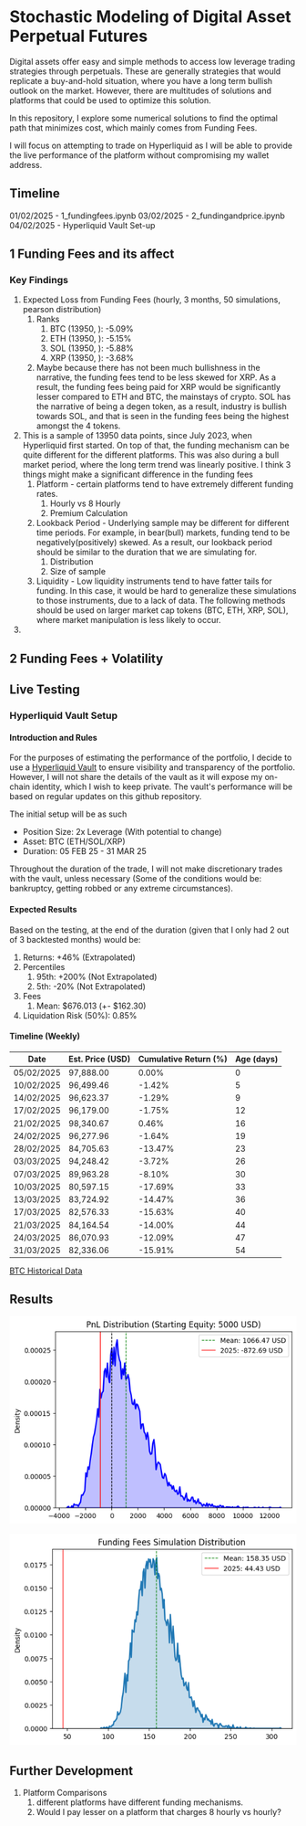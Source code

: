 # Stochastic Modeling of Digital Asset Perpetual Futures
Digital assets offer easy and simple methods to access low leverage trading strategies through perpetuals. These are generally strategies that would replicate a buy-and-hold situation, where you have a long term bullish outlook on the market. However, there are multitudes of solutions and platforms that could be used to optimize this solution.

In this repository, I explore some numerical solutions to find the optimal path that minimizes cost, which mainly comes from Funding Fees.

I will focus on attempting to trade on Hyperliquid as I will be able to provide the live performance of the platform without compromising my wallet address.

## Timeline
01/02/2025 - 1_fundingfees.ipynb 
03/02/2025 - 2_fundingandprice.ipynb
04/02/2025 - Hyperliquid Vault Set-up
## 1 Funding Fees and its affect
### Key Findings
1. Expected Loss from Funding Fees (hourly, 3 months, 50 simulations, pearson distribution)
   1. Ranks
      1. BTC (13950, ): -5.09%
      2. ETH (13950, ): -5.15%
      3. SOL (13950, ): -5.88%
      4. XRP (13950, ): -3.68%
   2. Maybe because there has not been much bullishness in the narrative, the funding fees tend to be less skewed for XRP. As a result, the funding fees being paid for XRP would be significantly lesser compared to ETH and BTC, the mainstays of crypto. SOL has the narrative of being a degen token, as a result, industry is bullish towards SOL, and that is seen in the funding fees being the highest amongst the 4 tokens. 
2. This is a sample of 13950 data points, since July 2023, when Hyperliquid first started. On top of that, the funding mechanism can be quite different for the different platforms. This was also during a bull market period, where the long term trend was linearly positive. I think 3 things might make a significant difference in the funding fees
   1. Platform - certain platforms tend to have extremely different funding rates.
      1. Hourly vs 8 Hourly
      2. Premium Calculation 
   2. Lookback Period - Underlying sample may be different for different time periods. For example, in bear(bull) markets, funding tend to be negatively(positively) skewed. As a result, our lookback period should be similar to the duration that we are simulating for.
      1. Distribution
      2. Size of sample
   3. Liquidity - Low liquidity instruments tend to have fatter tails for funding. In this case, it would be hard to generalize these simulations to those instruments, due to a lack of data. The following methods should be used on larger market cap tokens (BTC, ETH, XRP, SOL), where market manipulation is less likely to occur. 
3. 

## 2 Funding Fees + Volatility

## Live Testing
### Hyperliquid Vault Setup

#### Introduction and Rules
For the purposes of estimating the performance of the portfolio, I decide to use a [Hyperliquid Vault](https://hyperliquid.gitbook.io/hyperliquid-docs/vaults) to ensure visibility and transparency of the portfolio. However, I will not share the details of the vault as it will expose my on-chain identity, which I wish to keep private. The vault's performance will be based on regular updates on this github repository.

The initial setup will be as such
- Position Size: 2x Leverage (With potential to change)
- Asset: BTC (ETH/SOL/XRP)
- Duration: 05 FEB 25 - 31 MAR 25

Throughout the duration of the trade, I will not make discretionary trades with the vault, unless necessary (Some of the conditions would be: bankruptcy, getting robbed or any extreme circumstances).

#### Expected Results
Based on the testing, at the end of the duration (given that I only had 2 out of 3 backtested months) would be:
1. Returns: +46% (Extrapolated) 
2. Percentiles
   1. 95th: +200% (Not Extrapolated)
   2. 5th: -20% (Not Extrapolated)
3. Fees
   1. Mean: $676.013 (+- $162.30)
4. Liquidation Risk (50%): 0.85%

#### Timeline (Weekly)
| Date       | Est. Price (USD) | Cumulative Return (%) | Age (days) |
|------------|------------------|------------------------|------------|
| 05/02/2025 | 97,888.00        | 0.00%                  | 0          |
| 10/02/2025 | 96,499.46        | -1.42%                 | 5          |
| 14/02/2025 | 96,623.37        | -1.29%                 | 9          |
| 17/02/2025 | 96,179.00        | -1.75%                 | 12         |
| 21/02/2025 | 98,340.67        | 0.46%                  | 16         |
| 24/02/2025 | 96,277.96        | -1.64%                 | 19         |
| 28/02/2025 | 84,705.63        | -13.47%                | 23         |
| 03/03/2025 | 94,248.42        | -3.72%                 | 26         |
| 07/03/2025 | 89,963.28        | -8.10%                 | 30         |
| 10/03/2025 | 80,597.15        | -17.69%                | 33         |
| 13/03/2025 | 83,724.92        | -14.47%                | 36         |
| 17/03/2025 | 82,576.33        | -15.63%                | 40         |
| 21/03/2025 | 84,164.54        | -14.00%                | 44         |
| 24/03/2025 | 86,070.93        | -12.09%                | 47         |
| 31/03/2025 | 82,336.06        | -15.91%                | 54         |

[BTC Historical Data](https://coinmarketcap.com/currencies/bitcoin/historical-data/)

<!-- |10/02/2025|$96,907 (7:37AM SGT)| - 1.00% ||||6|
|17/02/2025|$96,250 (12:30PM SGT)| - 1.67% |0||||
|24/02/2025|||0||||
|03/03/2025|||0||||
|10/03/2025|||0||||
|17/03/2025|||0||||
|24/03/2025|||0||||
|31/03/2025|||0|||| -->

## Results

![Monte Carlo Simulation of PnL from 2020-2024 Q1 Returns + Funding Fees (July - December from Hyperliquid) vs Actual](montecarlo_pnl.png)


![Monte Carlo Simulation of Funding Fees vs Actual](fundingfees_pnl.png)


## Further Development
1. Platform Comparisons
   1. different platforms have different funding mechanisms. 
   2. Would I pay lesser on a platform that charges 8 hourly vs hourly?
